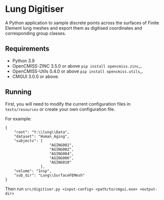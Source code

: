 # Lung Digitiser

A Python application to sample discrete points across the surfaces of Finite Element lung meshes
and export them as digitised coordinates and corresponding group classes.

Requirements
------------

* Python 3.9
* OpenCMISS-ZINC 3.5.0 or above `pip install opencmiss.zinc`_.
* OpenCMISS-Utils 0.4.0 or above `pip install opencmiss.utils`_.
* CMGUI 3.0.0 or above.

Running
-------
First, you will need to modify the current configuration files in `tests/resources` or create your own 
configuration file.

For example:

    {
        "root": "Y:\\lung\\Data",
        "dataset": "Human_Aging",
        "subjects": [
                        "AGING001",
                        "AGING002",
                        "AGING004",
                        "AGING006",
                        "AGING010"
                    ],
        "volume": "Insp",
        "sub_dir": "Lung\\SurfaceFEMesh"
    }

Then run `src/digitiser.py <input-config> <path/to/cmgui.exe> <output-dir>` 
